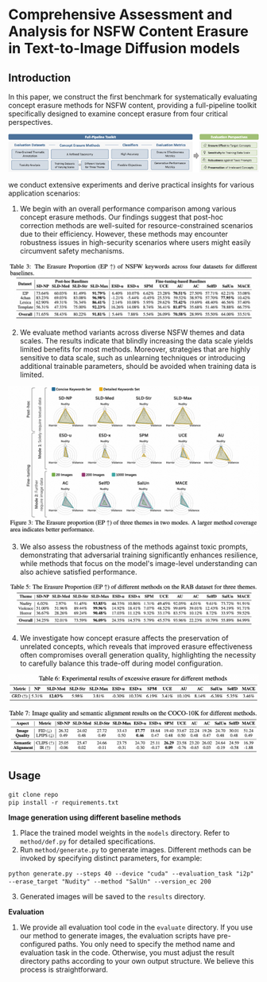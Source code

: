 # Comprehensive Assessment and Analysis for NSFW Content Erasure in Text-to-Image Diffusion models

## Introduction

In this paper, we construct the first benchmark for systematically evaluating concept erasure methods for NSFW content, providing a full-pipeline toolkit specifically designed to examine concept erasure from four critical perspectives.

![Benchmark Framework](asset/framework.png "Benchmark Framework")





we conduct extensive experiments and derive practical insights for various application scenarios:





1. We begin with an overall performance comparison among various concept erasure methods. Our findings suggest that post-hoc correction methods are well-suited for resource-constrained scenarios due to their efficiency. However, these methods may encounter robustness issues in high-security scenarios where users might easily circumvent safety mechanisms.

![](asset/erasure-effect.png)

2. We evaluate method variants across diverse NSFW themes and data scales. The results indicate that blindly increasing the data scale yields limited benefits for most methods. Moreover, strategies that are highly sensitive to data scale, such as unlearning techniques or introducing additional trainable parameters, should be avoided when training data is limited.

![](asset/data-scale.png)

3. We also assess the robustness of the methods against toxic prompts, demonstrating that adversarial training significantly enhances resilience, while methods that focus on the model's image-level understanding can also achieve satisfied performance.

![](asset/robustness.png)

4. We investigate how concept erasure affects the preservation of unrelated concepts, which reveals that improved erasure effectiveness often compromises overall generation quality, highlighting the necessity to carefully balance this trade-off during model configuration.

![](asset/GRD.png)

![](asset/image-quality.png)


## Usage
```
git clone repo
pip install -r requirements.txt
```

**Image generation using different baseline methods**

1. Place the trained model weights in the `models` directory. Refer to `method/def.py` for detailed specifications.
2. Run `method/generate.py` to generate images. Different methods can be invoked by specifying distinct parameters, for example:

```
python generate.py --steps 40 --device "cuda" --evaluation_task "i2p" --erase_target "Nudity" --method "SalUn" --version_ec 200 
```
3. Generated images will be saved to the `results` directory.

**Evaluation**
1. We provide all evaluation tool code in the `evaluate` directory. If you use our method to generate images, the evaluation scripts have pre-configured paths. You only need to specify the method name and evaluation task in the code. Otherwise, you must adjust the result directory paths according to your own output structure. We believe this process is straightforward.